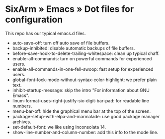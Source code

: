 # SixArm » Emacs » Dot files for configuration

This repo has our typical emacs.d files. 

* auto-save-off: turn off auto save of file buffers.
* backup-inhibited: disable automatic backups of file buffers.  
* before-save-hook-to-delete-trailing-whitespace: clean up typical chaff.
* enable-all-commands: turn on powerful commands for experienced users.
* enable-all-commands-in-one-fell-swoop: fast setup for experienced users.
* global-font-lock-mode-without-syntax-color-highlight: we prefer plain text.
* inhibit-startup-message: skip the intro "For information about GNU Emacs". 
* linum-format-uses-right-justify-six-digit-bar-pad: for readable line numbers.
* menu-bar-off: hide the graphical menu bar at the top of the screen.
* package-setup-with-elpa-and-marmalade: use good package manager archives.
* set-default-font: we like using Inconsolata 14. 
* show-line-number-and-column-number: add this info to the mode line. 

